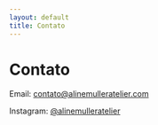 ```yaml
---
layout: default
title: Contato
---
```

# Contato

Email: [contato@alinemulleratelier.com](mailto:contato@alinemulleratelier.com)

Instagram: [@alinemulleratelier](https://www.instagram.com/alinemulleratelier/)
